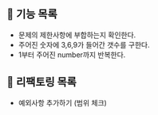 ## 📖 기능 목록

- 문제의 제한사항에 부합하는지 확인한다.
- 주어진 숫자에 3,6,9가 들어간 갯수를 구한다.
- 1부터 주어진 number까지 반복한다.

## 📌 리팩토링 목록

- 예외사항 추가하기 (범위 체크)

